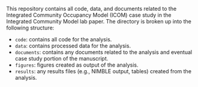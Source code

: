 This repository contains all code, data, and documents related to the Integrated Community Occupancy Model (ICOM) case study in the Integrated Community Model lab paper. The directory is broken up into the following structure: 

+ `code`: contains all code for the analysis.
+ `data`: contains processed data for the analysis.
+ `documents`: contains any documents related to the analysis and eventual case study portion of the manuscript.
+ `figures`: figures created as output of the analysis. 
+ `results`: any results files (e.g., NIMBLE output, tables) created from the analysis. 
